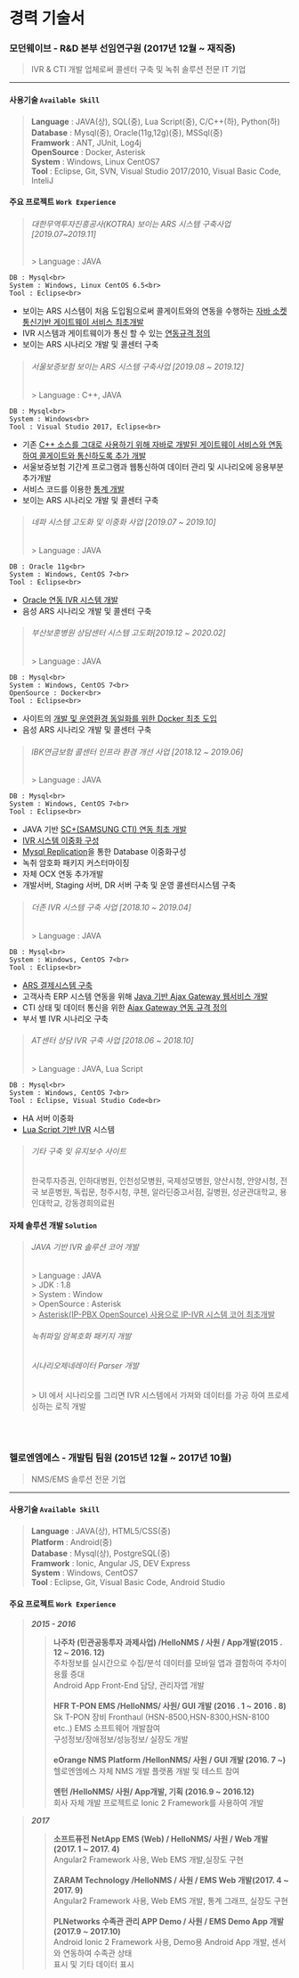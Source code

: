 # 경력 기술서 #

### **모던웨이브** - R&D 본부 선임연구원 (2017년 12월 ~ 재직중) 
> IVR & CTI 개발 업체로써  콜센터 구축 및 녹취 솔루션 전문 IT 기업

----------
#### 사용기술 `Available Skill`
> **Language**   :  JAVA(상), SQL(중), Lua Script(중), C/C++(하), Python(하)<br>
> **Database**   :  Mysql(중), Oracle(11g,12g)(중), MSSql(중)<br>
> **Framwork**   :  ANT, JUnit, Log4j<br>
> **OpenSource** :  Docker, Asterisk<br>
> **System**     :  Windows, Linux CentOS7<br>
> **Tool**       :  Eclipse, Git, SVN, Visual Studio 2017/2010, Visual Basic Code, InteliJ<br>
#### 주요 프로젝트 `Work Experience`
> <h6>대한무역투자진흥공사(KOTRA) 보이는 ARS 시스템 구축사업 [2019.07~2019.11]</h6>
>> Language : JAVA<br>
	DB : Mysql<br>
	System : Windows, Linux CentOS 6.5<br>
	Tool : Eclipse<br>
- 보이는 ARS 시스템이 처음 도입됨으로써 콜게이트와의 연동을 수행하는 <u>자바 소켓통신기반 게이트웨이 서비스 최초개발</u><br>
- IVR 시스템과 게이트웨이가 통신 할 수 있는 <u>연동규격 정의</u><br>
- 보이는 ARS 시나리오 개발 및 콜센터 구축<br>
> <h6>서울보증보험 보이는 ARS 시스템 구축사업 [2019.08 ~ 2019.12]</h6>
>> Language : C++, JAVA<br>
	DB : Mysql<br>
	System : Windows<br>
	Tool : Visual Studio 2017, Eclipse<br>
- 기존 <u>C++ 소스를 그대로 사용하기 위해 자바로 개발된 게이트웨이 서비스와 연동하여 콜게이트와 통신하도록 추가 개발</u><br>
- 서울보증보험 기간계 프로그램과 웹통신하여 데이터 관리 및 시나리오에 응용부분 추가개발<br>
- 서비스 코드를 이용한 <u>통계 개발</u><br>
- 보이는 ARS 시나리오 개발 및 콜센터 구축<br>
> <h6>네파 시스템 고도화 및 이중화 사업 [2019.07 ~ 2019.10]</h6>
>> Language : JAVA<br>
	DB : Oracle 11g<br>
	System : Windows, CentOS 7<br>
	Tool : Eclipse<br>
- <u>Oracle 연동 IVR 시스템 개발</u><br>
- 음성 ARS 시나리오 개발 및 콜센터 구축<br>
> <h6>부산보훈병원 상담센터 시스템 고도화[2019.12 ~ 2020.02]</h6>
>> Language : JAVA<br>
	DB : Mysql<br>
	System : Windows, CentOS 7<br>
	OpenSource : Docker<br>
	Tool : Eclipse<br>
- 사이트의 <u>개발 및 운영환경 동일화를 위한 Docker 최초 도입</u><br>
- 음성 ARS 시나리오 개발 및 콜센터 구축<br>
> <h6>IBK연금보험 콜센터 인프라 환경 개선 사업 [2018.12 ~ 2019.06]</h6>
>> Language : JAVA<br>
	DB : Mysql<br>
	System : Windows, CentOS 7<br>
	Tool : Eclipse<br>
- JAVA 기반 <u>SC+(SAMSUNG CTI) 연동 최초 개발</u><br>
- <u>IVR 시스템 이중화 구성</u><br>
- <u>Mysql Replication</u>을 통한 Database 이중화구성<br>
- 녹취 암호화 패키지 커스터마이징<br> 
- 자체 OCX 연동 추가개발<br>
- 개발서버, Staging 서버, DR 서버 구축 및 운영 콜센터시스템 구축<br>
> <h6>더존 IVR 시스템 구축 사업 [2018.10 ~ 2019.04]</h6>
>> Language : JAVA<br>
	DB : Mysql<br>
	System : Windows, CentOS 7<br>
	Tool : Eclipse<br>
- <u>ARS 결제시스템 구축</u><br>
- 고객사측 ERP 시스템 연동을 위해 <u>Java 기반 Ajax Gateway 웹서비스 개발</u><br>
- CTI 상태 및 데이터 통신을 위한 <u>Ajax Gateway 연동 규격 정의</u><br>
- 부서 별 IVR 시나리오 구축<br>
> <h6>AT센터 상담 IVR 구축 사업 [2018.06 ~ 2018.10]</h6>
>> Language : JAVA, Lua Script<br>
	DB : Mysql<br>
	System : Windows, CentOS 7<br>
	Tool : Eclipse, Visual Studio Code<br>
- HA 서버 이중화<br>
- <u>Lua Script 기반 IVR</u> 시스템<br>
> <h6>기타 구축 및 유지보수 사이트</h6>
> 한국투자증권,
> 인하대병원,
> 인천성모병원,
> 국제성모병원,
> 양산시청,
> 안양시청,
> 전국 보훈병원,
> 독립문,
> 청주시청,
> 쿠첸,
> 알라딘중고서점,
> 길병원,
> 성균관대학교,
> 용인대학교,
> 강동경희의료원

#### 자체 솔루션 개발 `Solution`
><h6>JAVA 기반 IVR 솔루션 코어 개발</h6>
>> Language : JAVA<br>
>> JDK : 1.8<br>
>> System : Window<br>
>> OpenSource : Asterisk<br>
>> <u>Asterisk(IP-PBX OpenSource) 사용으로 IP-IVR 시스템 코어 최초개발</u>
><h6>녹취파일 암복호화 패키지 개발</h6>
><h6>시나리오제네레이터 Parser 개발</h6>
>> UI 에서 시나리오를 그리면 IVR 시스템에서 가져와 데이터를 가공 하여 프로세싱하는 로직 개발<br>


<br>
<br>


### **헬로엔엠에스** - 개발팀 팀원 (2015년 12월 ~ 2017년 10월) 
> NMS/EMS 솔루션 전문 기업

----------
#### 사용기술 `Available Skill`
> **Language**   :  JAVA(상), HTML5/CSS(중)<br>
> **Platform**   :  Android(중)<br>
> **Database**   :  Mysql(상), PostgreSQL(중)<br>
> **Framwork**   :  Ionic, Angular JS, DEV Express<br>
> **System**     :  Windows, CentOS7<br>
> **Tool**       :  Eclipse, Git, Visual Basic Code, Android Studio<br>

#### 주요 프로젝트 `Work Experience`

> ***2015 - 2016*** 
>> **나주차 (민관공동투자 과제사업) /HelloNMS / 사원 / App개발(2015 . 12 ~ 2016. 12)<br>**
주차정보를 실시간으로 수집/분석 데이터를 모바일 앱과 결함하여 주차이용률 증대<br>
Android App Front-End 담당, 관리자앱 개발<br><br>
>>**HFR T-PON EMS /HelloNMS/ 사원/ GUI 개발 (2016 . 1 ~ 2016 . 8)<br>**
	Sk T-PON 장비 Fronthaul (HSN-8500,HSN-8300,HSN-8100 etc..) EMS 소프트웨어 개발참여<br>
	구성정보/장애정보/성능정보/ 실장도 개발 <br><br>
>>**eOrange NMS Platform /HellonNMS/ 사원 / GUI 개발 (2016. 7 ~)<br>**
	헬로엔엠에스 자체 NMS 개발 플랫폼 개발 및 테스트 참여 <br><br>
>>**멘턴 /HelloNMS/ 사원/ App개발, 기획 (2016.9 ~ 2016.12)<br>**
	회사 자체 개발 프로젝트로 Ionic 2 Framework를 사용하여 개발<br>

> ***2017***
>>**소프트퓨전 NetApp  EMS (Web) / HelloNMS/ 사원 / Web 개발 (2017. 1 ~ 2017. 4)<br>**
	Angular2 Framework 사용, Web EMS 개발,실장도 구현<br><br>
>>**ZARAM Technology /HelloNMS / 사원 / EMS Web 개발(2017. 4 ~ 2017. 9)<br>**
	Angular2 Framework 사용, Web EMS 개발, 통계 그래프, 실장도 구현<br><br>
>>**PLNetworks 수족관 관리 APP Demo / 사원 / EMS Demo  App  개발 (2017.9 ~ 2017.10)<br>**
Android Ionic 2 Framework  사용,  Demo용 Android App 개발, 센서와 연동하여 수족관 상태 <br>
표시 및 기타 데이터 표시<br>
